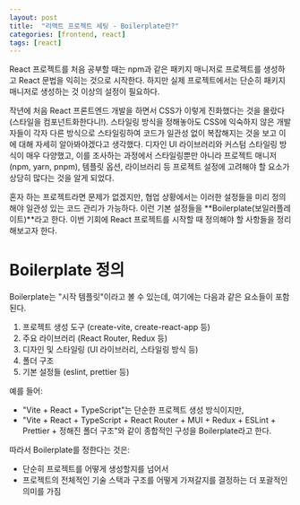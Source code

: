 ```yaml
---
layout: post
title:  "리액트 프로젝트 세팅 - Boilerplate란?"
categories: [frontend, react]
tags: [react]
---
```


React 프로젝트를 처음 공부할 때는 npm과 같은 패키지 매니저로 프로젝트를 생성하고 React 문법을 익히는 것으로 시작한다. 하지만 실제 프로젝트에서는 단순히 패키지 매니저로 생성하는 것 이상의 설정이 필요하다.

작년에 처음 React 프론트엔드 개발을 하면서 CSS가 이렇게 진화했다는 것을 몰랐다(스타일을 컴포넌트화한다니!). 스타일링 방식을 정해놓아도 CSS에 익숙하지 않은 개발자들이 각자 다른 방식으로 스타일링하여 코드가 일관성 없이 복잡해지는 것을 보고 이에 대해 자세히 알아봐야겠다고 생각했다. 디자인 UI 라이브러리와 커스텀 스타일링 방식이 매우 다양했고, 이를 조사하는 과정에서 스타일링뿐만 아니라 프로젝트 매니저(npm, yarn, pnpm), 템플릿 옵션, 라이브러리 등 프로젝트 설정에 고려해야 할 요소가 상당히 많다는 것을 알게 되었다.

혼자 하는 프로젝트라면 문제가 없겠지만, 협업 상황에서는 이러한 설정들을 미리 정의해야 일관성 있는 코드 관리가 가능하다. 이런 기본 설정들을 **Boilerplate(보일러플레이트)**라고 한다. 이번 기회에 React 프로젝트를 시작할 때 정의해야 할 사항들을 정리해보고자 한다.

# Boilerplate 정의

Boilerplate는 "시작 템플릿"이라고 볼 수 있는데, 여기에는 다음과 같은 요소들이 포함된다.

1. 프로젝트 생성 도구 (create-vite, create-react-app 등)
2. 주요 라이브러리 (React Router, Redux 등)
3. 디자인 및 스타일링 (UI 라이브러리, 스타일링 방식 등)
4. 폴더 구조
5. 기본 설정들 (eslint, prettier 등)

예를 들어:

- "Vite + React + TypeScript"는 단순한 프로젝트 생성 방식이지만,
- "Vite + React + TypeScript + React Router + MUI + Redux + ESLint + Prettier + 정해진 폴더 구조"와 같이 종합적인 구성을 Boilerplate라고 한다.

따라서 Boilerplate를 정한다는 것은:

- 단순히 프로젝트를 어떻게 생성할지를 넘어서
- 프로젝트의 전체적인 기술 스택과 구조를 어떻게 가져갈지를 결정하는 더 포괄적인 의미를 가짐
